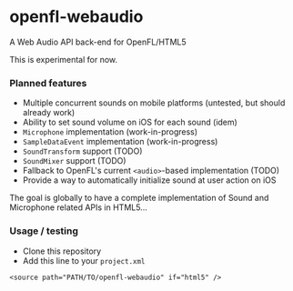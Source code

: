 openfl-webaudio
===============

A Web Audio API back-end for OpenFL/HTML5

This is experimental for now.

### Planned features 

* Multiple concurrent sounds on mobile platforms (untested, but should already work)
* Ability to set sound volume on iOS for each sound (idem)
* `Microphone` implementation (work-in-progress)
* `SampleDataEvent` implementation (work-in-progress)
* `SoundTransform` support (TODO)
* `SoundMixer` support (TODO)
* Fallback to OpenFL's current `<audio>`-based implementation (TODO)
* Provide a way to automatically initialize sound at user action on iOS
 
The goal is globally to have a complete implementation of Sound and Microphone related APIs in HTML5...

### Usage / testing

* Clone this repository
* Add this line to your `project.xml`

```
<source path="PATH/TO/openfl-webaudio" if="html5" />
```
